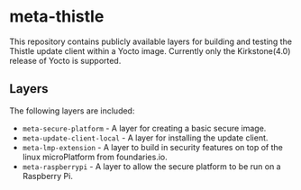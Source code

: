 # meta-thistle

This repository contains publicly available layers for building and testing the
Thistle update client within a Yocto image. Currently only the Kirkstone(4.0)
release of Yocto is supported.

## Layers

The following layers are included:

- `meta-secure-platform` - A layer for creating a basic secure image.
- `meta-update-client-local` - A layer for installing the update client.
- `meta-lmp-extension` - A layer to build in security features on top of the linux microPlatform from foundaries.io.
- `meta-raspberrypi` - A layer to allow the secure platform to be run on a Raspberry Pi.



